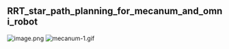 ## RRT_star_path_planning_for_mecanum_and_omni_robot
![image.png](https://i.postimg.cc/CKyndFdH/image.png)
![mecanum-1.gif](mecanum_1.gif)
